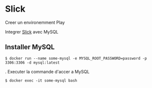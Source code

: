# Slick

Creer un environemment Play

Integrer [Slick](http://slick.lightbend.com/doc/3.2.2/) avec MySQL


## Installer MySQL

```
$ docker run --name some-mysql -e MYSQL_ROOT_PASSWORD=password -p 3306:3306 -d mysql:latest 
```

. Executer la commande d'accer a MySQL

```
$ docker exec -it some-mysql bash
```
